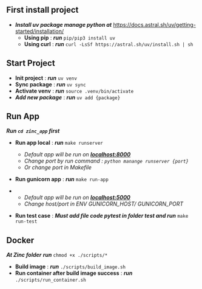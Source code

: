 ## First install project
- ***Install uv package manage python at*** https://docs.astral.sh/uv/getting-started/installation/
  + **Using pip** : ***run*** ```pip/pip3 install uv```
  + **Using curl** : ***run*** ```curl -LsSf https://astral.sh/uv/install.sh | sh```

## Start Project
- **Init project** : ***run*** ``` uv venv ```
- **Sync package** : ***run*** ``` uv sync ```
- **Activate venv** : ***run*** ``` source .venv/bin/activate ```
- ***Add new package*** :  ***run*** ``` uv add {package} ```

## Run App
***Run ``` cd zinc_app ``` first***
- **Run app local** : ***run*** ``` make runserver ```
  
  + *Default app will be run on **<u>localhost:8000</u>***
  + *Change port by run command : ```python manange runserver {port}```*
  + *Or change port in Makefile*
  
  
- **Run gunicorn app** : ***run*** ``` make run-app ```
- 
  + *Default app will be run on **<u>localhost:5000</u>***
  + *Change host/port in ENV GUNICORN_HOST/ GUNICORN_PORT*
  
- **Run test case** : ***Must add file code pytest in folder test and run*** ``` make run-test ```

## Docker
***At Zinc folder*** ***run*** ``` chmod +x ./scripts/* ```
- **Build image** : ***run*** ``` ./scripts/build_image.sh ```
- **Run container after build image success** : ***run*** ``` ./scripts/run_container.sh ```